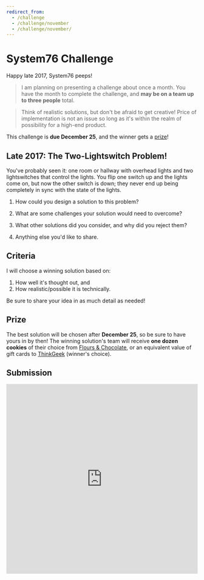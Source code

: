 ```yaml
---
redirect_from:
  - /challenge
  - /challenge/november
  - /challenge/november/
---
```


# System76 Challenge

Happy late 2017, System76 peeps!

>I am planning on presenting a challenge about once a month. You have the month
to complete the challenge, and **may be on a team up to three people** total.

>Think of realistic solutions, but don't be afraid to get creative! Price of
implementation is not an issue so long as it's within the realm of possibility
for a high-end product.

This challenge is **due December 25**, and the winner gets a [prize](#prize)!

## Late 2017: The Two-Lightswitch Problem!

You've probably seen it: one room or hallway with overhead lights and two
lightswitches that control the lights. You flip one switch up and the lights
come on, but now the other switch is down; they never end up being completely in
sync with the state of the lights.

1. How could you design a solution to this problem?

2. What are some challenges your solution would need to overcome?

3. What other solutions did you consider, and why did you reject them?

4. Anything else you'd like to share.


## Criteria

I will choose a winning solution based on:

1. How well it's thought out, and
2. How realistic/possible it is technically.

Be sure to share your idea in as much detail as needed!


## Prize

The best solution will be chosen after **December 25**, so be sure to have yours in
by then! The winning solution's team will receive **one dozen cookies** of their
choice from [Flours & Chocolate][fc], or an equivalent value of gift cards to
[ThinkGeek][tg] (winner's choice).


## Submission

<iframe src="https://docs.google.com/forms/d/e/1FAIpQLSdxzCav-w6EIfbCK3ggs7vVh-OfcH9kZYDShARz2cbD-Ci7aQ/viewform?embedded=true" width="100%" height="500" frameborder="0" marginheight="0" marginwidth="0">Loading...</iframe>


[fc]: https://floursandchocolate.co
[tg]: https://thinkgeek.com
